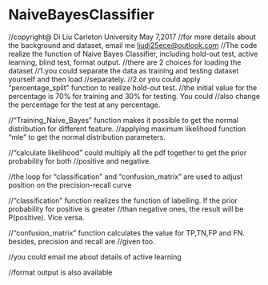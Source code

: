 # NaiveBayesClassifier 
//copyright@ Di Liu  Carleton University May 7,2017
//for more details about the background and dataset, email me liudi25ece@outlook.com
//The code realize the function of Naive Bayes Classifier, including hold-out test, active learning, blind test, format output.
//there are 2 choices for loading the dataset
//1.you could separate the data as training and testing dataset yourself and then load 
//separately.
//2.or you could apply “percentage_split” function to realize hold-out test.
//the initial value for the percentage is 70% for training and 30% for testing. You could 
//also change the percentage for the test at any percentage.

//“Training_Naive_Bayes” function makes it possible to get the normal distribution for different feature.
//applying maximum likelihood function “mle” to get the normal distribution parameters.

//“calculate likelihood” could multiply all the pdf together to get the prior probability for both 
//positive and negative.

//the loop for “classification” and “confusion_matrix” are used to adjust position on the precision-recall curve

//“classification” function realizes the function of labelling. If the prior probability for positive is greater
//than negative ones, the result will be P(positive). Vice versa.

//“confusion_matrix” function calculates the value for TP,TN,FP and FN. besides, precision and recall are
//given too.

//you could email me about details of active learning 

//format output is also available